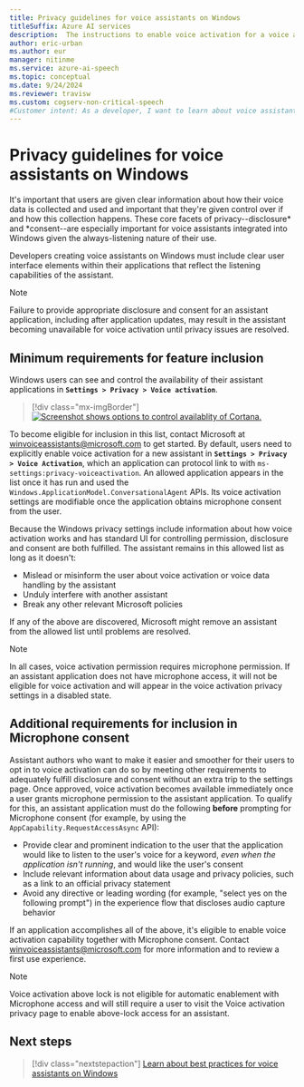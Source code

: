 ```yaml
---
title: Privacy guidelines for voice assistants on Windows
titleSuffix: Azure AI services
description:  The instructions to enable voice activation for a voice agent by default.
author: eric-urban
ms.author: eur
manager: nitinme
ms.service: azure-ai-speech
ms.topic: conceptual
ms.date: 9/24/2024
ms.reviewer: travisw
ms.custom: cogserv-non-critical-speech
#Customer intent: As a developer, I want to learn about voice assistants and how to create them by using the Speech SDK.
---
```


# Privacy guidelines for voice assistants on Windows

It's important that users are given clear information about how their voice data is collected and used and important that they're given control over if and how this collection happens. These core facets of privacy--disclosure* and *consent--are especially important for voice assistants integrated into Windows given the always-listening nature of their use.

Developers creating voice assistants on Windows must include clear user interface elements within their applications that reflect the listening capabilities of the assistant.

> [!NOTE]
> Failure to provide appropriate disclosure and consent for an assistant application, including after application updates, may result in the assistant becoming unavailable for voice activation until privacy issues are resolved.

## Minimum requirements for feature inclusion

Windows users can see and control the availability of their assistant applications in **`Settings > Privacy > Voice activation`**.

> [!div class="mx-imgBorder"]
> [![Screenshot shows options to control availablity of Cortana. ](media/voice-assistants/windows_voice_assistant/privacy-app-listing.png "A Windows voice activation privacy setting entry for an assistant application")](media/voice-assistants/windows_voice_assistant/privacy-app-listing.png#lightbox)

To become eligible for inclusion in this list, contact Microsoft at winvoiceassistants@microsoft.com to get started. By default, users need to explicitly enable voice activation for a new assistant in **`Settings > Privacy > Voice Activation`**, which an application can protocol link to with `ms-settings:privacy-voiceactivation`. An allowed application appears in the list once it has run and used the `Windows.ApplicationModel.ConversationalAgent` APIs. Its voice activation settings are modifiable once the application obtains microphone consent from the user.

Because the Windows privacy settings include information about how voice activation works and has standard UI for controlling permission, disclosure and consent are both fulfilled. The assistant remains in this allowed list as long as it doesn't:

* Mislead or misinform the user about voice activation or voice data handling by the assistant
* Unduly interfere with another assistant
* Break any other relevant Microsoft policies

If any of the above are discovered, Microsoft might remove an assistant from the allowed list until problems are resolved.

> [!NOTE]
> In all cases, voice activation permission requires microphone permission. If an assistant application does not have microphone access, it will not be eligible for voice activation and will appear in the voice activation privacy settings in a disabled state.

## Additional requirements for inclusion in Microphone consent

Assistant authors who want to make it easier and smoother for their users to opt in to voice activation can do so by meeting other requirements to adequately fulfill disclosure and consent without an extra trip to the settings page. Once approved, voice activation becomes available immediately once a user grants microphone permission to the assistant application. To qualify for this, an assistant application must do the following **before** prompting for Microphone consent (for example, by using the `AppCapability.RequestAccessAsync` API):

- Provide clear and prominent indication to the user that the application would like to listen to the user's voice for a keyword, *even when the application isn't running*, and would like the user's consent
- Include relevant information about data usage and privacy policies, such as a link to an official privacy statement
- Avoid any directive or leading wording (for example, "select yes on the following prompt") in the experience flow that discloses audio capture behavior

If an application accomplishes all of the above, it's eligible to enable voice activation capability together with Microphone consent. Contact winvoiceassistants@microsoft.com for more information and to review a first use experience.

> [!NOTE]
> Voice activation above lock is not eligible for automatic enablement with Microphone access and will still require a user to visit the Voice activation privacy page to enable above-lock access for an assistant.

## Next steps

> [!div class="nextstepaction"]
> [Learn about best practices for voice assistants on Windows](windows-voice-assistants-best-practices.md)
